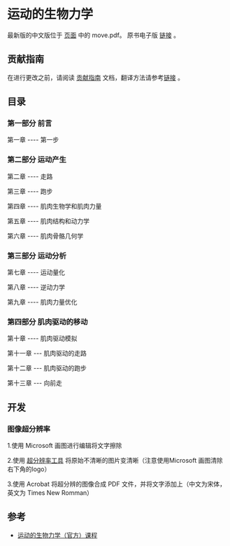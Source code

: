 # 运动的生物力学

最新版的中文版位于 [页面](https://github.com/OpenHUTB/move/releases) 中的 move.pdf。
原书电子版 [链接](https://github.com/OpenHUTB/move/issues/1s) 。

## 贡献指南
在进行更改之前，请阅读 [贡献指南](https://github.com/OpenHUTB/.github/blob/master/CONTRIBUTING.md) 文档，翻译方法请参考[链接](https://github.com/OpenHUTB/bazaar/blob/master/translation.md) 。


## 目录

### 第一部分 前言

第一章  ---- 第一步


### 第二部分 运动产生

第二章  ---- 走路

第三章  ---- 跑步

第四章  ---- 肌肉生物学和肌肉力量 

第五章  ---- 肌肉结构和动力学

第六章  ---- 肌肉骨骼几何学

### 第三部分 运动分析

第七章  ---- 运动量化

第八章  ---- 逆动力学

第九章  ---- 肌肉力量优化

### 第四部分 肌肉驱动的移动

第十章  ---- 肌肉驱动模拟

第十一章 --- 肌肉驱动的走路

第十二章 --- 肌肉驱动的跑步

第十三章 --- 向前走


## 开发

### 图像超分辨率

1.使用 Microsoft 画图进行编辑将文字擦除

2.使用 [超分辨率工具](https://letsenhance.io/zh-CN/boost) 将原始不清晰的图片变清晰（注意使用Microsoft 画图清除右下角的logo）

3.使用 Acrobat 将超分辨的图像合成 PDF 文件，并将文字添加上（中文为宋体，英文为 Times New Romman）


## 参考

- [运动的生物力学（官方）课程](https://biomech.stanford.edu/) 

